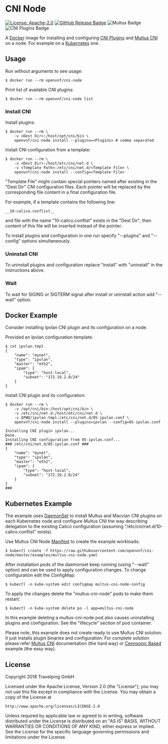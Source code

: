 # CNI Node

[![License: Apache-2.0][Apache 2.0 Badge]][Apache 2.0]
[![GitHub Release Badge]][GitHub Releases]
![Multus Badge]
![CNI Plugins Badge]

A [Docker] image for installing and configuring [CNI Plugins] and [Multus CNI]
on a node. For example on a [Kubernetes] one.

## Usage

Run without arguments to see usage:

```
$ docker run --rm openvnf/cni-node
```

Print list of available CNI plugins:

```
$ docker run --rm openvnf/cni-node list
```

### Install CNI

Install plugins:

```
$ docker run --rm \
    -v <Dest Dir>:/host/opt/cni/bin \
    openvnf/cni-node install --plugins=<Plugins> # comma separated
```

Install CNI configuration from a template:

```
$ docker run --rm \
    -v <Dest Dir>:/host/etc/cni/net.d \
    -v <Template Path>:/etc/cni/net.d/<Template File> \
    openvnf/cni-node install --config=<Template File>
```

"Template File" might contain special pointers named after existing in the
"Dest Dir" CNI configuration files. Each pointer will be replaced by the
corresponding file content in a final configuration file.

For example, if a template contains the following line:

```
__10-calico.conflist__
```

and file with the name "10-calico.conflist" exists in the "Dest Dir", then
content of this file will be inserted instead of the pointer.

To install plugins and configuration in one run specify "--plugins" and
"--config" options simultaneously.

### Uninstall CNI

To uninstall plugins and configuration replace "install" with "uninstall" in
the instructions above.

### Wait

To wait for SIGING or SIGTERM signal after install or uninstall action add
"--wait" option.

## Docker Example

Consider installing Ipvlan CNI plugin and its configuration on a node.

Provided an Ipvlan configuration template:

```
$ cat ipvlan.tmpl
{
    "name": "mynet",
    "type": "ipvlan",
    "master": "eth2",
    "ipam": {
        "type": "host-local",
        "subnet": "172.19.2.0/24"
    }
}
```

Install CNI plugin and its configuration:

```
$ docker run --rm \
    -v /opt/cni/bin:/host/opt/cni/bin \
    -v /etc/cni/net.d:/host/etc/cni/net.d \
    -v $PWD/ipvlan.tmpl:/etc/cni/net.d/05-ipvlan.conf \
    openvnf/cni-node install --plugins=ipvlan --config=05-ipvlan.conf

Installing CNI plugin ipvlan...
Done.
Installing CNI configuration from 05-ipvlan.conf...
### /etc/cni/net.d/05-ipvlan.conf ###
{
    "name": "mynet",
    "type": "ipvlan",
    "master": "eth2",
    "ipam": {
        "type": "host-local",
        "subnet": "172.19.2.0/24"
    }
}
###
```

## Kubernetes Example

The example uses [DaemonSet] to install Multus and Macvlan CNI plugins on each
Kubernetes node and configure Multus CNI the way describing delegation to the
existing Calico configuration (assuming "/etc/cni/net.d/10-calico.conflist"
exists).

Use Multus CNI Node [Manifest] to create the example workloads:

```
$ kubectl create -f https://raw.githubusercontent.com/openvnf/cni-node/master/examples/multus-cni-node.yaml
```

After installation pods of the daemonset keep running (using "--wait" option)
and can be used to apply configuration changes. To change configuration edit
the ConfigMap:

```
$ kubectl -n kube-system edit configmap multus-cni-node-config
```

To apply the changes delete the "multus-cni-node" pods to make them restart:

```
$ kubectl -n kube-system delete po -l app=multus-cni-node
```

In this example deleting a multus-cni-node pod also causes uninstalling plugins
and configuration. See the "lifecycle" section of pod container.

Please note, this example does not create ready to use Multus CNI solution. It
just installs plugin binaries and configuration. For complete solution please
refer [Multus CNI] documentation (the hard way) or [Cennsonic Based] example
(the easy way).

## License

Copyright 2018 Travelping GmbH

Licensed under the Apache License, Version 2.0 (the "License");
you may not use this file except in compliance with the License.
You may obtain a copy of the License at

    http://www.apache.org/licenses/LICENSE-2.0

Unless required by applicable law or agreed to in writing, software
distributed under the License is distributed on an "AS IS" BASIS,
WITHOUT WARRANTIES OR CONDITIONS OF ANY KIND, either express or implied.
See the License for the specific language governing permissions and
limitations under the License.

<!-- Links -->

[Docker]: https://docs.docker.com
[Manifest]: examples/multus-cni-node.yaml
[DaemonSet]: https://kubernetes.io/docs/concepts/workloads/controllers/daemonset
[Kubernetes]: https://kubernetes.io
[Multus CNI]: https://github.com/intel/multus-cni
[CNI Plugins]: https://github.com/containernetworking/plugins
[Cennsonic Based]: https://github.com/travelping/cennsonic/blob/master/docs/components/network.md#multus

<!-- Badges -->

[Apache 2.0]: https://opensource.org/licenses/Apache-2.0
[Apache 2.0 Badge]: https://img.shields.io/badge/License-Apache%202.0-yellowgreen.svg?style=flat-square
[GitHub Releases]: https://github.com/openvnf/cni-node/releases
[GitHub Release Badge]: https://img.shields.io/github/release/openvnf/cni-node/all.svg?style=flat-square
[Multus Badge]: https://img.shields.io/badge/Multus%20CNI-v3.1-green.svg?style=flat-square
[CNI Plugins Badge]: https://img.shields.io/badge/CNI%20Plugins-v0.7.4-green.svg?style=flat-square
